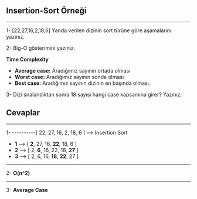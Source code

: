 ## **Insertion-Sort Örneği**
***

1-  [22,27,16,2,18,6] Yanda verilen dizinin sort türüne göre aşamalarını yazınız.

2- Big-O gösterimini yazınız.

**Time Complexity** 
* **Average case:** Aradığımız sayının ortada olması
* **Worst case:** Aradığımız sayının sonda olması
* **Best case:** Aradığımız sayının dizinin en başında olması.

3- Dizi sıralandıktan sonra 18 sayısı hangi case kapsamına girer? Yazınız.

## **Cevaplar**
***
1- ----------[ 22, 27, 16, 2, 18, 6 ] --> Insertion Sort
* **1** --> [ **2**, 27, 16, **22**, 18, 6 ]
* **2** --> [ 2, **6**,  16, 22, 18, **27** ]
* **3** --> [ 2, 6,  16, **18**, **22**, 27 ]
* ***
2- **O(n^2)**
***
3- **Average Case**

